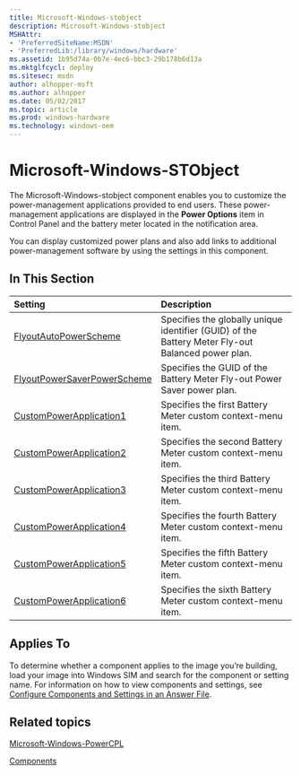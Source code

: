```yaml
---
title: Microsoft-Windows-stobject
description: Microsoft-Windows-stobject
MSHAttr:
- 'PreferredSiteName:MSDN'
- 'PreferredLib:/library/windows/hardware'
ms.assetid: 1b95d74a-0b7e-4ec6-bbc3-29b178b6d13a
ms.mktglfcycl: deploy
ms.sitesec: msdn
author: alhopper-msft
ms.author: alhopper
ms.date: 05/02/2017
ms.topic: article
ms.prod: windows-hardware
ms.technology: windows-oem
---
```

# Microsoft-Windows-STObject

The Microsoft-Windows-stobject component enables you to customize the power-management applications provided to end users. These power-management applications are displayed in the **Power Options** item in Control Panel and the battery meter located in the notification area.

You can display customized power plans and also add links to additional power-management software by using the settings in this component.

## In This Section

| Setting                 | Description                                                                           |
|:------------------------|:--------------------------------------------------------------------------------------|
| [FlyoutAutoPowerScheme](microsoft-windows-stobject-flyoutautopowerscheme.md) | Specifies the globally unique identifier (GUID) of the Battery Meter Fly-out Balanced power plan. |
| [FlyoutPowerSaverPowerScheme](microsoft-windows-stobject-flyoutpowersaverpowerscheme.md) | Specifies the GUID of the Battery Meter Fly-out Power Saver power plan. |
| [CustomPowerApplication1](microsoft-windows-stobject-custompowerapplication1.md) | Specifies the first Battery Meter custom context-menu item. |
| [CustomPowerApplication2](microsoft-windows-stobject-custompowerapplication2.md) | Specifies the second Battery Meter custom context-menu item. |
| [CustomPowerApplication3](microsoft-windows-stobject-custompowerapplication3.md) | Specifies the third Battery Meter custom context-menu item. |
| [CustomPowerApplication4](microsoft-windows-stobject-custompowerapplication4.md) | Specifies the fourth Battery Meter custom context-menu item. |
| [CustomPowerApplication5](microsoft-windows-stobject-custompowerapplication5.md) | Specifies the fifth Battery Meter custom context-menu item. |
| [CustomPowerApplication6](microsoft-windows-stobject-custompowerapplication6.md) | Specifies the sixth Battery Meter custom context-menu item. |

## Applies To

To determine whether a component applies to the image you’re building, load your image into Windows SIM and search for the component or setting name. For information on how to view components and settings, see [Configure Components and Settings in an Answer File](https://docs.microsoft.com/en-us/windows-hardware/customize/desktop/wsim/configure-components-and-settings-in-an-answer-file).

## Related topics

[Microsoft-Windows-PowerCPL](microsoft-windows-powercpl.md)

[Components](components-b-unattend.md)
